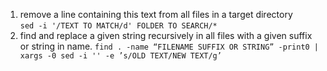 1. remove a line containing this text from all files in a target directory  
`sed -i '/TEXT TO MATCH/d' FOLDER TO SEARCH/*`
2. find and replace a given string recursively in all files with a given suffix or string in name.
`find . -name “FILENAME SUFFIX OR STRING” -print0 | xargs -0 sed -i '' -e ’s/OLD TEXT/NEW TEXT/g’`
